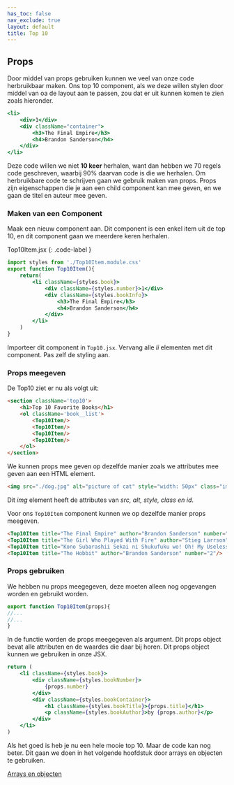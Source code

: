 ```yaml
---
has_toc: false
nav_exclude: true
layout: default
title: Top 10
---
```


## Props
Door middel van props gebruiken kunnen we veel van onze code herbruikbaar maken. Ons top 10 component, als we deze willen stylen door middel van oa de layout aan te passen, zou dat er uit kunnen komen te zien zoals hieronder.
```jsx
<li>
    <div>1</div>
    <div className="container">
        <h3>The Final Empire</h3>
        <h4>Brandon Sanderson</h4>
    </div>
</li>
```
Deze code willen we niet **10 keer** herhalen, want dan hebben we 70 regels code geschreven, waarbij 90% daarvan code is die we herhalen. Om herbruikbare code te schrijven gaan we gebruik maken van props. Props zijn eigenschappen die je aan een child component kan mee geven, en we gaan de titel en auteur mee geven.

### Maken van een Component
Maak een nieuw component aan. Dit component is een enkel item uit de top 10, en dit component gaan we meerdere keren herhalen.

Top10Item.jsx 
{: .code-label }
```jsx
import styles from './Top10Item.module.css'
export function Top10Item(){
    return(
        <li className={styles.book}>
            <div className={styles.number}>1</div>
            <div className={styles.bookInfo}>
                <h3>The Final Empire</h3>
                <h4>Brandon Sanderson</h4>
            </div>
        </li>
    )
}
```

Importeer dit component in `Top10.jsx`. Vervang alle *li* elementen met dit component. Pas zelf de styling aan.

### Props meegeven
De Top10 ziet er nu als volgt uit:
```html
<section className='top10'>
    <h1>Top 10 Favorite Books</h1>
    <ol className='book__list'>
        <Top10Item/>
        <Top10Item/>
        <Top10Item/>
        <Top10Item/>
    </ol>
</section>
```

We kunnen props mee geven op dezelfde manier zoals we attributes mee geven aan een HTML element.
```html
<img src="./dog.jpg" alt="picture of cat" style="width: 50px" class="img" id="img--js">
```
Dit *img* element heeft de attributes van *src, alt, style, class en id*. 

Voor ons `Top10Item` component kunnen we op dezelfde manier props meegeven.
```html
<Top10Item title="The Final Empire" author="Brandon Sanderson" number="1"/>
<Top10Item title="The Girl Who Played With Fire" author="Stieg Larrson" number="3"/>
<Top10Item title="Kono Subarashii Sekai ni Shukufuku wo! Oh! My Useless Goddess!" author="Natsume Akatsuki" number="4"/>
<Top10Item title="The Hobbit" author="Brandon Sanderson" number="2"/>
```

### Props gebruiken
We hebben nu props meegegeven, deze moeten alleen nog opgevangen worden en gebruikt worden.

```jsx
export function Top10Item(props){
//...
//...
}
```
In de functie worden de props meegegeven als argument. Dit props object bevat alle attributen en de waardes die daar bij horen. Dit props object kunnen we gebruiken in onze JSX.
```jsx
return (
    <li className={styles.book}>
        <div className={styles.bookNumber}>
            {props.number}
        </div>
        <div className={styles.bookContainer}>
            <h1 className={styles.bookTitle}>{props.title}</h1>
            <p className={styles.bookAuthor}>by {props.author}</p>
        </div>
    </li>
)
```

Als het goed is heb je nu een hele mooie top 10. Maar de code kan nog beter. Dit gaan we doen in het volgende hoofdstuk door arrays en objecten te gebruiken.

[Arrays en objecten](4arrays)